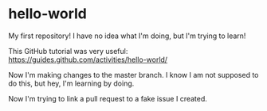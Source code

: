 # hello-world
My first repository!
I have no idea what I'm doing, but I'm trying to learn!

This GitHub tutorial was very useful: https://guides.github.com/activities/hello-world/

Now I'm making changes to the master branch. I know I am not supposed to do this, but hey, I'm learning by doing.

Now I'm trying to link a pull request to a fake issue I created.
